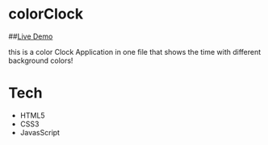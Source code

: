 # colorClock

##[Live Demo](https://atcsy.github.io/colorClock/)


this is a color Clock Application in one file that shows the time with different background colors!

# Tech



* HTML5
* CSS3
* JavasScript


